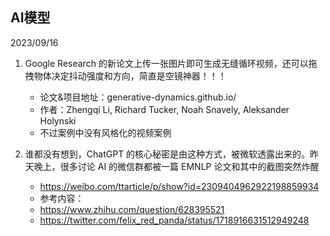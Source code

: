 
## AI模型
2023/09/16
1. Google Research 的新论文上传一张图片即可生成无缝循环视频，还可以拖拽物体决定抖动强度和方向，简直是空镜神器！！！
    - 论文&项目地址：generative-dynamics.github.io/
    - 作者：Zhengqi Li, Richard Tucker, Noah Snavely, Aleksander Holynski
    - 不过案例中没有风格化的视频案例

1. 谁都没有想到，ChatGPT 的核心秘密是由这种方式，被微软透露出来的。昨天晚上，很多讨论 AI 的微信群都被一篇 EMNLP 论文和其中的截图突然炸醒
    - https://weibo.com/ttarticle/p/show?id=2309404962922198859934
    - 参考内容：
    - https://www.zhihu.com/question/628395521
    - https://twitter.com/felix_red_panda/status/1718916631512949248






















